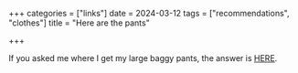 +++
categories = ["links"]
date = 2024-03-12
tags = ["recommendations", "clothes"]
title = "Here are the pants"

+++

If you asked me where I get my large baggy pants, the answer is [HERE](https://www.aliexpress.com/item/32851755712.html).